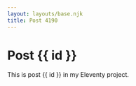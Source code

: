 ```yaml
---
layout: layouts/base.njk
title: Post 4190
---
```


# Post {{ id }}

This is post {{ id }} in my Eleventy project.
